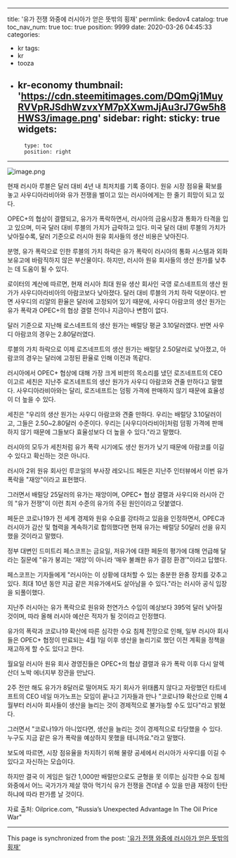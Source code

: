 
---
title: '유가 전쟁 와중에 러시아가 얻은 뜻밖의 횡재'
permlink: 6edov4
catalog: true
toc_nav_num: true
toc: true
position: 9999
date: 2020-03-26 04:45:33
categories:
- kr
tags:
- kr
- tooza
- kr-economy
thumbnail: 'https://cdn.steemitimages.com/DQmQj1MuyRVVpRJSdhWzvxYM7pXXwmJjAu3rJ7Gw5h8HWS3/image.png'
sidebar:
    right:
        sticky: true
widgets:
    -
        type: toc
        position: right
---


![image.png](https://cdn.steemitimages.com/DQmQj1MuyRVVpRJSdhWzvxYM7pXXwmJjAu3rJ7Gw5h8HWS3/image.png)



현재 러시아 루블은 달러 대비 4년 내 최저치를 기록 중이다. 원유 시장 점유율 확보를 놓고 사우디아라비아와 유가 전쟁을 벌이고 있는 러시아에게는 한 줄기 희망이 되고 있다.


OPEC+의 협상이 결렬되고, 유가가 폭락하면서, 러시아의 금융시장과 통화가 타격을 입고 있으며, 미국 달러 대비 루블의 가치가 급락하고 있다. 미국 달러 대비 루블의 가치가 낮아질수록, 달러 기준으로 러시아 원유 회사들의 생산 비용은 낮아진다.


분명, 유가 폭락으로 인한 루블의 가치 하락은 유가 폭락이 러시아의 통화 시스템과 외화 보유고에 바람직하지 않은 부산물이다. 하지만, 러시아 원유 회사들의 생산 원가를 낮추는 데 도움이 될 수 있다.


로이터의 계산에 따르면, 현재 러시아 최대 원유 생산 회사인 국영 로스네프트의 생산 원가가 사우디아라비아의 아람코보다 낮아졌다. 달러 대비 루블의 가치 하락 덕분이다. 반면 사우디의 리얄의 환율은 달러에 고정되어 있기 때문에, 사우디 아람코의 생산 원가는 유가 폭락과 OPEC+의 협상 결렬 전이나 지금이나 변함이 없다.


달러 기준으로 지난해 로스네프트의 생산 원가는 배럴당 평균 3.10달러였다. 반면 사우디 아람코의 경우는 2.80달러였다.


루블의 가치 하락으로 이제 로즈네프트의 생산 원가는 배럴당 2.50달러로 낮아졌고, 아람코의 경우는 달러에 고정된 환율로 인해 이전과 똑같다.


러시아에서 OPEC+ 협상에 대해 가장 크게 비판의 목소리를 냈던 로즈네프트의 CEO 이고르 세친은 지난주 로즈네프트의 생산 원가가 사우디 아람코와 견줄 만하다고 말했다. 사우디아라비아와는 달리, 로즈네프트는 덤핑 가격에 판매하지 않기 때문에 효율성이 더 높을 수 있다.


세친은 "우리의 생산 원가는 사우디 아람코와 견줄 만하다. 우리는 배럴당 3.10달러이고, 그들은 2.50~2.80달러 수준이다. 우리는 [사우디아라비아]처럼 덤핑 가격에 판매하지 않기 때문에 그들보다 효율성보다 더 높을 수 있다."라고 말했다.


러시아의 모두가 세친처럼 유가 폭락 시기에도 생산 원가가 낮기 때문에 아람코를 이길 수 있다고 확신하는 것은 아니다.


러시아 2위 원유 회사인 루코일의 부사장 레오니드 페둔은 지난주 인터뷰에서 이번 유가 폭락을 "재앙"이라고 표현했다.


그러면서 배럴당 25달러의 유가는 재앙이며, OPEC+ 협상 결렬과 사우디와 러시아 간의 "유가 전쟁"이 이런 최저 수준의 유가의 주된 원인이라고 덧붙였다.


페둔은 코로나19가 전 세계 경제와 원유 수요를 강타하고 있음을 인정하면서, OPEC과 러시아가 감산 및 협력을 계속하기로 합의했다면 현재 유가는 배럴당 50달러 선을 유지했을 것이라고 말했다.


정부 대변인 드미트리 페스코프는 금요일, 저유가에 대한 페둔의 평가에 대해 언급해 달라는 질문에 "유가 붕괴는 ‘재앙’이 아니라 ‘매우 불쾌한 유가 결정 환경’"이라고 답했다.


페스코프는 기자들에게 "러시아는 이 상황에 대처할 수 있는 충분한 완충 장치를 갖추고 있다. 최대 10년 동안 지금 같은 저유가에서도 살아남을 수 있다."라는 러시아 공식 입장을 되풀이했다.


지난주 러시아는 유가 폭락으로 원유와 천연가스 수입이 예상보다 395억 달러 낮아질 것이며, 따라 올해 러시아 예산은 적자가 될 것이라고 인정했다.


유가의 폭락과 코로나19 확산에 따른 심각한 수요 침체 전망으로 인해, 일부 러시아 회사들은 OPEC+ 협정이 만료되는 4월 1일 이후 생산을 늘리기로 했던 이전 계획을 정책을 재고하게 할 수도 있다고 한다.


월요일 러시아 원유 회사 경영진들은 OPEC+의 협상 결렬과 유가 폭락 이후 다시 알렉산더 노박 에너지부 장관을 만났다.


2주 전만 해도 유가가 8달러로 떨어져도 자기 회사가 위태롭지 않다고 자랑했던 타트네프트의 CEO 네일 마가노프는 모임이 끝나고 기자들과 만나 "코로나19 확산으로 인해 4월부터 러시아 회사들이 생산을 늘리는 것이 경제적으로 불가능할 수도 있다"라고 밝혔다.


그러면서 "코로나19가 아니었다면, 생산을 늘리는 것이 경제적으로 타당했을 수 있다. 누구도 지금 같은 유가 폭락을 예상하지 못했을 테니까요."라고 말했다.


보도에 따르면, 시장 점유율을 차지하기 위해 물량 공세에서 러시아가 사우디를 이길 수 있다고 자신하는 모습이다.


하지만 결국 이 게임은 일간 1,000만 배럴만으로도 균형을 못 이루는 심각한 수요 침체 와중에서 어느 국가가가 제살 깎아 먹기식 유가 전쟁을 견뎌낼 수 있을 만큼 재정이 탄탄하냐에 따라 판가름 날 것이다.


자료 출처: Oilprice.com, "Russia’s Unexpected Advantage In The Oil Price War"

- - -

This page is synchronized from the post: ['유가 전쟁 와중에 러시아가 얻은 뜻밖의 횡재'](https://steemit.com/@pius.pius/6edov4)
